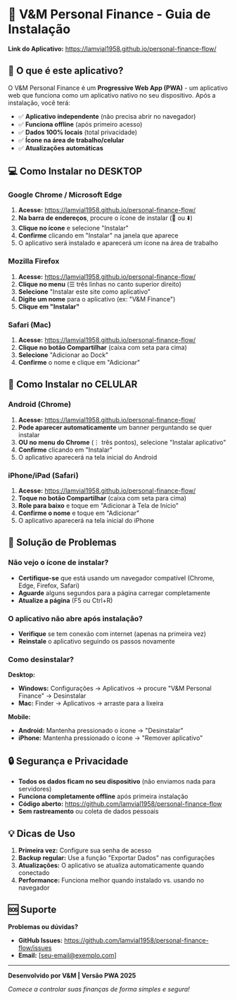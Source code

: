 # 📱 V&M Personal Finance - Guia de Instalação

**Link do Aplicativo:** https://lamvial1958.github.io/personal-finance-flow/

## 🚀 O que é este aplicativo?

O V&M Personal Finance é um **Progressive Web App (PWA)** - um aplicativo web que funciona como um aplicativo nativo no seu dispositivo. Após a instalação, você terá:

- ✅ **Aplicativo independente** (não precisa abrir no navegador)
- ✅ **Funciona offline** (após primeiro acesso)
- ✅ **Dados 100% locais** (total privacidade)
- ✅ **Ícone na área de trabalho/celular**
- ✅ **Atualizações automáticas**

## 💻 Como Instalar no DESKTOP

### Google Chrome / Microsoft Edge
1. **Acesse:** https://lamvial1958.github.io/personal-finance-flow/
2. **Na barra de endereços**, procure o ícone de instalar (🔽 ou ⬇️)
3. **Clique no ícone** e selecione "Instalar"
4. **Confirme** clicando em "Instalar" na janela que aparece
5. O aplicativo será instalado e aparecerá um ícone na área de trabalho

### Mozilla Firefox
1. **Acesse:** https://lamvial1958.github.io/personal-finance-flow/
2. **Clique no menu** (☰ três linhas no canto superior direito)
3. **Selecione** "Instalar este site como aplicativo"
4. **Digite um nome** para o aplicativo (ex: "V&M Finance")
5. **Clique em "Instalar"**

### Safari (Mac)
1. **Acesse:** https://lamvial1958.github.io/personal-finance-flow/
2. **Clique no botão Compartilhar** (caixa com seta para cima)
3. **Selecione** "Adicionar ao Dock"
4. **Confirme** o nome e clique em "Adicionar"

## 📱 Como Instalar no CELULAR

### Android (Chrome)
1. **Acesse:** https://lamvial1958.github.io/personal-finance-flow/
2. **Pode aparecer automaticamente** um banner perguntando se quer instalar
3. **OU no menu do Chrome** (⋮ três pontos), selecione "Instalar aplicativo"
4. **Confirme** clicando em "Instalar"
5. O aplicativo aparecerá na tela inicial do Android

### iPhone/iPad (Safari)
1. **Acesse:** https://lamvial1958.github.io/personal-finance-flow/
2. **Toque no botão Compartilhar** (caixa com seta para cima)
3. **Role para baixo** e toque em "Adicionar à Tela de Início"
4. **Confirme o nome** e toque em "Adicionar"
5. O aplicativo aparecerá na tela inicial do iPhone

## 🔧 Solução de Problemas

### Não vejo o ícone de instalar?
- **Certifique-se** que está usando um navegador compatível (Chrome, Edge, Firefox, Safari)
- **Aguarde** alguns segundos para a página carregar completamente
- **Atualize a página** (F5 ou Ctrl+R)

### O aplicativo não abre após instalação?
- **Verifique** se tem conexão com internet (apenas na primeira vez)
- **Reinstale** o aplicativo seguindo os passos novamente

### Como desinstalar?
**Desktop:**
- **Windows:** Configurações → Aplicativos → procure "V&M Personal Finance" → Desinstalar
- **Mac:** Finder → Aplicativos → arraste para a lixeira

**Mobile:**
- **Android:** Mantenha pressionado o ícone → "Desinstalar"
- **iPhone:** Mantenha pressionado o ícone → "Remover aplicativo"

## 🔒 Segurança e Privacidade

- **Todos os dados ficam no seu dispositivo** (não enviamos nada para servidores)
- **Funciona completamente offline** após primeira instalação
- **Código aberto:** https://github.com/lamvial1958/personal-finance-flow
- **Sem rastreamento** ou coleta de dados pessoais

## 💡 Dicas de Uso

1. **Primeira vez:** Configure sua senha de acesso
2. **Backup regular:** Use a função "Exportar Dados" nas configurações
3. **Atualizações:** O aplicativo se atualiza automaticamente quando conectado
4. **Performance:** Funciona melhor quando instalado vs. usando no navegador

## 🆘 Suporte

**Problemas ou dúvidas?**
- **GitHub Issues:** https://github.com/lamvial1958/personal-finance-flow/issues
- **Email:** [seu-email@exemplo.com]

---

**Desenvolvido por V&M | Versão PWA 2025**

*Comece a controlar suas finanças de forma simples e segura!*